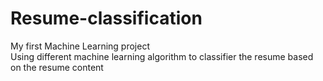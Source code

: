 # Resume-classification
My first Machine Learning project\
Using different machine learning algorithm to classifier the resume based on the resume content
